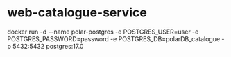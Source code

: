 # web-catalogue-service

docker run -d --name polar-postgres -e POSTGRES_USER=user -e POSTGRES_PASSWORD=password -e POSTGRES_DB=polarDB_catalogue -p 5432:5432 postgres:17.0